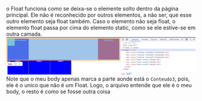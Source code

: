 o Float funciona como se deixa-se o elemente solto dentro da página principal.
Ele não é reconhecido por outros elementos, a não ser, que esse outro elemento seja float também.
Caso o elemento não seja float, o elemento float passa por cima do elemento static, como se ele estive-se em outra camada.
<img src="float.png">
Note que o meu body apenas marca a  parte aonde está o `Conteudo3`, pois, ele é o unico que não é um Float.
Logo, o arquivo entende que ele é o meu body, o resto é como se fosse outra coisa
